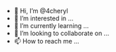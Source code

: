 - 👋 Hi, I’m @4cheryl
- 👀 I’m interested in ...
- 🌱 I’m currently learning ...
- 💞️ I’m looking to collaborate on ...
- 📫 How to reach me ...

<!---
4cheryl/4cheryl is a ✨ special ✨ repository because its `README.md` (this file) appears on your GitHub profile.
You can click the Preview link to take a look at your changes.
--->
